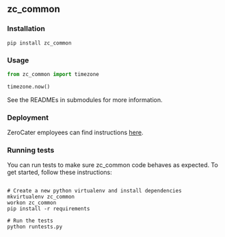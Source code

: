 ## zc_common

### Installation
`pip install zc_common`

### Usage

```python
from zc_common import timezone

timezone.now()
```

See the READMEs in submodules for more information.

### Deployment

ZeroCater employees can find instructions [here](https://github.com/ZeroCater/mp-planning/blob/master/devops/deploying_to_pypi.md).

### Running tests

You can run tests to make sure zc_common code behaves as expected. To get started, follow these instructions:
```shell

# Create a new python virtualenv and install dependencies
mkvirtualenv zc_common
workon zc_common
pip install -r requirements

# Run the tests
python runtests.py
```
